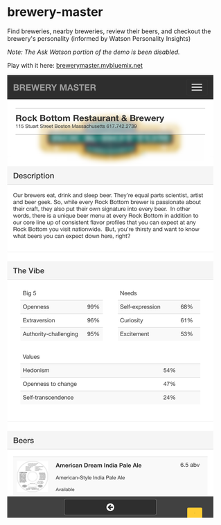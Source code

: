 # brewery-master

Find breweries, nearby breweries, review their beers, and checkout the brewery's personality (informed by Watson Personality Insights)

*Note: The Ask Watson portion of the demo is been disabled.*

Play with it here: [brewerymaster.mybluemix.net](brewerymaster.mybluemix.net)

![](https://github.com/cdimascio/brewery-master/blob/newui/assets/brewery-master.png?raw=true)

